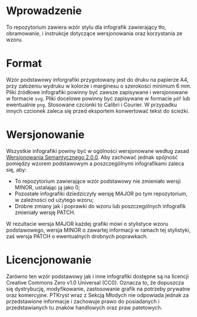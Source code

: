 # Wprowadzenie
To repozytorium zawiera wzór stylu dla infografik zawierający tło, obramowanie, i instrukcje dotyczące wersjonowania oraz korzystania ze wzoru.

# Format
Wzór podstawowy inforgrafiki przygotowany jest do druku na papierze A4, przy założeniu wydruku w kolorze i marginesu o szerokości minimum 6 mm. Pliki źródłowe infografiki powinny być zawsze zapisywane i wersjonowane w formacie `svg`. Pliki docelowe powinny być zapisywane w formacie `pdf` lub ewentualnie `png`. Stosowane czcionki to Calibri i Courier. W przypadku innych czcionek zaleca się przed eksportem konwertować tekst do ścieżki.

# Wersjonowanie
Wszystkie infografiki powiny być w ogólności wersjonowane według zasad [Wersjonowania Semantycznego 2.0.0](https://semver.org/lang/pl/). Aby zachować jednak spójność pomiędzy wzorem podstawowym a poszczególnymi infografikami zaleca się, aby:

- To repozytorium zawierające wzór podstawowy nie zmieniało wersji MINOR, ustalając ją jako 0;
- Pozostałe infografiki dziedziczyły wersję MAJOR po tym repozytorium, w zależności od użytego wzoru;
- Drobne zmiany jak i poprawki do wzoru lub poszczególnych infografik zmieniały wersję PATCH.

W rezultacie wersja MAJOR każdej grafiki mówi o stylistyce wzoru podstawowego, wersja MINOR o zawartej informacji w ramach tej stylistyki, zaś wersja PATCH o ewentualnych drobnych poprawkach.

# Licencjonowanie
Zarówno ten wzór podstawowy jak i inne infografiki dostępne są na licencji Creative Commons Zero v1.0 Universal (CC0). Oznacza to, że dopuszcza się dystrybucję, modyfikowanie, zastosowanie grafik na potrzeby prywatne oraz komercyjne. PTKryst wraz z Sekcją Młodych nie odpowiada jednak za przedstawione informacje i zachowuje prawo do posiadanych i przedstawianych tu znaków handlowych oraz praw patetowych.
